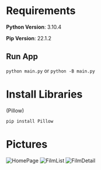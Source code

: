 # Requirements
<b>Python Version</b>: 3.10.4

<b>Pip Version</b>: 22.1.2

## Run App
`python main.py` or `python -B main.py`

# Install Libraries
(Pillow)
```
pip install Pillow

```
# Pictures
![HomePage](https://user-images.githubusercontent.com/14320133/175833790-dc9b6958-3bc5-4458-80e2-ee09f6a14d28.PNG)
![FilmList](https://user-images.githubusercontent.com/14320133/175833803-1393f37d-e744-4be4-a20f-84be01700bf6.PNG)
![FilmDetail](https://user-images.githubusercontent.com/14320133/175833808-81588fa7-6555-4fd0-bd41-9a5c4c795c6b.PNG)

